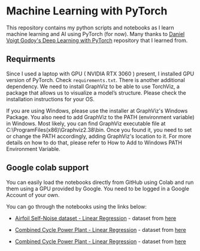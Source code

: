 # Machine Learning with PyTorch

This repository contains my python scripts and notebooks as I learn machine learning and AI using PyTorch (for now). 
Many thanks to [Daniel Voigt Godoy's Deep Learning with PyTorch](https://github.com/dvgodoy/PyTorchStepByStep) repository that I learned from.

## Requirments

Since I used a laptop with GPU ( NVIDIA RTX 3060 ) present, I installed GPU version of PyTorch. Check `requirements.txt`. There is another additional dependency. We need to install GraphViz to be able to use TorchViz, a package that allows us to visualize a model’s structure. Please check the installation instructions for your OS.

If you are using Windows, please use the installer at GraphViz's Windows Package. You also need to add GraphViz to the PATH (environment variable) in Windows. Most likely, you can find GraphViz executable file at C:\ProgramFiles(x86)\Graphviz2.38\bin. Once you found it, you need to set or change the PATH accordingly, adding GraphViz's location to it. For more details on how to do that, please refer to How to Add to Windows PATH Environment Variable.

## Google colab support

You can easily load the notebooks directly from GitHub using Colab and run them using a GPU provided by Google. You need to be logged in a Google Account of your own.

You can go through the notebooks using the links below:

- [Airfoil Self-Noise dataset - Linear Regression](https://colab.research.google.com/github/manojmanivannan/machine-learning-with-PyTorch/blob/master/notebooks/Airfoil_regression.ipynb) - dataset from [here](https://archive.ics.uci.edu/ml/datasets/airfoil+self-noise)

- [Combined Cycle Power Plant - Linear Regression](https://colab.research.google.com/github/manojmanivannan/machine-learning-with-PyTorch/blob/master/notebooks/PowerPlant_feature_engineered_regression.ipynb) - dataset from [here](https://archive.ics.uci.edu/ml/datasets/Combined+Cycle+Power+Plant)

- [Combined Cycle Power Plant - Linear Regression](https://colab.research.google.com/github/manojmanivannan/machine-learning-with-PyTorch/blob/master/notebooks/Adult_census_classification.ipynb) - dataset from [here](https://archive.ics.uci.edu/ml/datasets/Adult)